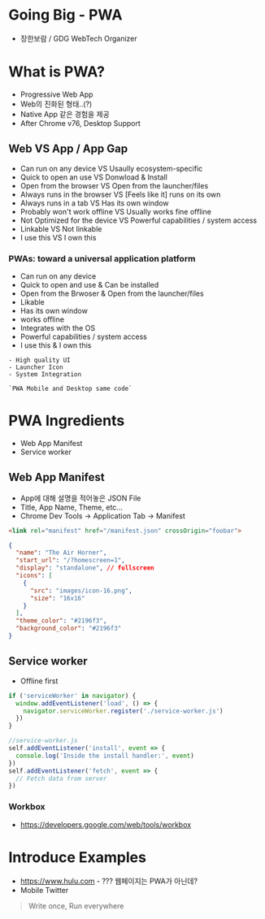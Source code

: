 # Going Big - PWA
- 장한보람 / GDG WebTech Organizer

# What is PWA?
- Progressive Web App
- Web의 진화된 형태..(?)
- Native App 같은 경험을 제공
- After Chrome v76, Desktop Support

## Web VS App / App Gap
- Can run on any device VS Usaully ecosystem-specific
- Quick to open an use VS Donwload & Install
- Open from the browser VS Open from the launcher/files
- Always runs in the browser VS [Feels like it] runs on its own
- Always runs in a tab VS Has its own window
- Probably won't work offline VS Usually works fine offline
- Not Optimized for the device VS Powerful capabilities / system access
- Linkable VS Not linkable
- I use this VS I own this

### PWAs: toward a universal application platform
- Can run on any device
- Quick to open and use & Can be installed
- Open from the Brwoser & Open from the launcher/files
- Likable
- Has its own window
- works offline
- Integrates with the OS
- Powerful capabilities / system access
- I use this & I own this

```
- High quality UI
- Launcher Icon
- System Integration

`PWA Mobile and Desktop same code`
```


# PWA Ingredients
- Web App Manifest
- Service worker

## Web App Manifest
- App에 대해 설명을 적어놓은 JSON File
- Title, App Name, Theme, etc...
- Chrome Dev Tools -> Application Tab -> Manifest

```HTML
<link rel="manifest" href="/manifest.json" crossOrigin="foobar">
```

``` JSON
{
  "name": "The Air Horner",
  "start_url": "/?homescreen=1",
  "display": "standalone", // fullscreen
  "icons": [
    {
      "src": "images/icon-16.png",
      "size": "16x16"
    }
  ],
  "theme_color": "#2196f3",
  "background_color": "#2196f3"
}
```

## Service worker
- Offline first

```JavaScript
if ('serviceWorker' in navigator) {
  window.addEventListener('load', () => {
    navigator.serviceWorker.register('./service-worker.js')
  })
}

//service-worker.js
self.addEventListener('install', event => {
  console.log('Inside the install handler:', event)
})
self.addEventListener('fetch', event => {
  // Fetch data from server
})
```
### Workbox
- https://developers.google.com/web/tools/workbox


# Introduce Examples
- https://www.hulu.com - ??? 웹페이지는 PWA가 아닌데?
- Mobile Twitter

> Write once, Run everywhere
